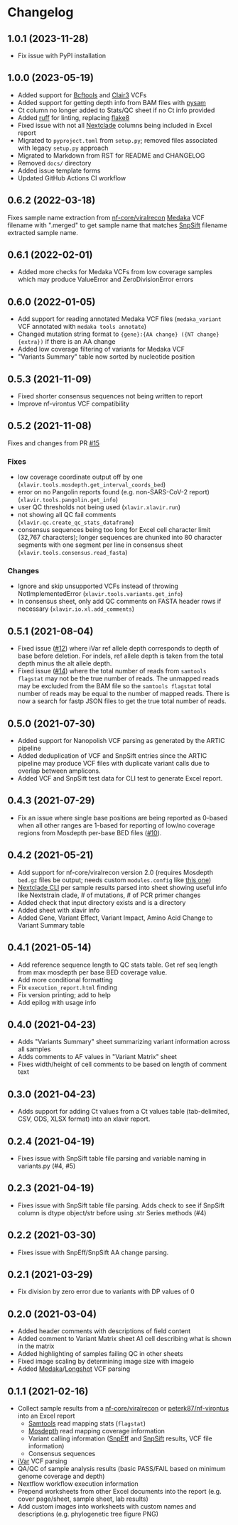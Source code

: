 # Changelog

## 1.0.1 (2023-11-28)

* Fix issue with PyPI installation

## 1.0.0 (2023-05-19)

* Added support for [Bcftools][] and [Clair3][] VCFs
* Added support for getting depth info from BAM files with [pysam][]
* Ct column no longer added to Stats/QC sheet if no Ct info provided
* Added [ruff][] for linting, replacing [flake8][]
* Fixed issue with not all [Nextclade][] columns being included in Excel report
* Migrated to `pyproject.toml` from `setup.py`; removed files associated with legacy `setup.py` approach
* Migrated to Markdown from RST for README and CHANGELOG
* Removed `docs/` directory
* Added issue template forms
* Updated GitHub Actions CI workflow

## 0.6.2 (2022-03-18)

Fixes sample name extraction from [nf-core/viralrecon][] [Medaka][] VCF
filename with ".merged" to get sample name that matches [SnpSift][] filename
extracted sample name.

## 0.6.1 (2022-02-01)

* Added more checks for Medaka VCFs from low coverage samples which may produce ValueError and ZeroDivisionError errors

## 0.6.0 (2022-01-05)

* Add support for reading annotated Medaka VCF files (`medaka_variant` VCF annotated with `medaka tools annotate`)
* Changed mutation string format to `{gene}:{AA change} ({NT change}{extra})` if there is an AA change
* Added low coverage filtering of variants for Medaka VCF
* "Variants Summary" table now sorted by nucleotide position

## 0.5.3 (2021-11-09)

* Fixed shorter consensus sequences not being written to report
* Improve nf-virontus VCF compatibility

## 0.5.2 (2021-11-08)

Fixes and changes from PR [#15](https://github.com/peterk87/xlavir/issues/15)

### Fixes

* low coverage coordinate output off by one (`xlavir.tools.mosdepth.get_interval_coords_bed`)
* error on no Pangolin reports found (e.g. non-SARS-CoV-2 report) (`xlavir.tools.pangolin.get_info`)
* user QC thresholds not being used (`xlavir.xlavir.run`)
* not showing all QC fail comments (`xlavir.qc.create_qc_stats_dataframe`)
* consensus sequences being too long for Excel cell character limit (32,767 characters); longer sequences are chunked
  into 80 character segments with one segment per line in consensus sheet  (`xlavir.tools.consensus.read_fasta`)

### Changes

* Ignore and skip unsupported VCFs instead of throwing NotImplementedError (`xlavir.tools.variants.get_info`)
* In consensus sheet, only add QC comments on FASTA header rows if necessary (`xlavir.io.xl.add_comments`)

## 0.5.1 (2021-08-04)

* Fixed issue ([#12](https://github.com/peterk87/xlavir/issues/12)) where iVar ref allele depth corresponds to depth of
  base before deletion. For indels, ref allele depth is taken from the total depth minus the alt allele depth.
* Fixed issue ([#14](https://github.com/peterk87/xlavir/issues/14)) where the total number of reads
  from `samtools flagstat` may not be the true number of reads. The unmapped reads may be excluded from the BAM file so
  the `samtools flagstat` total number of reads may be equal to the number of mapped reads. There is now a search for
  fastp JSON files to get the true total number of reads.

## 0.5.0 (2021-07-30)

* Added support for Nanopolish VCF parsing as generated by the ARTIC pipeline
* Added deduplication of VCF and SnpSift entries since the ARTIC pipeline may produce VCF files with duplicate variant
  calls due to overlap between amplicons.
* Added VCF and SnpSift test data for CLI test to generate Excel report.

## 0.4.3 (2021-07-29)

* Fix an issue where single base positions are being reported as 0-based when all other ranges are 1-based for reporting
  of low/no coverage regions from Mosdepth per-base BED files ([#10](https://github.com/peterk87/xlavir/pull/10)).

## 0.4.2 (2021-05-21)

* Add support for nf-core/viralrecon version 2.0 (requires Mosdepth `bed.gz` files be output; needs
  custom `modules.config` like [this one](https://gist.github.com/peterk87/495621349c1161d12047c1c8f97935af))
* [Nextclade CLI](https://github.com/nextstrain/nextclade/blob/master/packages/cli/README.md) per sample results parsed
  into sheet showing useful info like Nextstrain clade, # of mutations, # of PCR primer changes
* Added check that input directory exists and is a directory
* Added sheet with xlavir info
* Added Gene, Variant Effect, Variant Impact, Amino Acid Change to Variant Summary table

## 0.4.1 (2021-05-14)

* Add reference sequence length to QC stats table. Get ref seq length from max mosdepth per base BED coverage value.
* Add more conditional formatting
* Fix `execution_report.html` finding
* Fix version printing; add to help
* Add epilog with usage info

## 0.4.0 (2021-04-23)

* Adds "Variants Summary" sheet summarizing variant information across all samples
* Adds comments to AF values in "Variant Matrix" sheet
* Fixes width/height of cell comments to be based on length of comment text

## 0.3.0 (2021-04-23)

* Adds support for adding Ct values from a Ct values table (tab-delimited, CSV, ODS, XLSX format) into an xlavir report.

## 0.2.4 (2021-04-19)

* Fixes issue with SnpSift table file parsing and variable naming in variants.py (#4, #5)

## 0.2.3 (2021-04-19)

* Fixes issue with SnpSift table file parsing. Adds check to see if SnpSift column is dtype object/str before using .str  Series methods (#4)

## 0.2.2 (2021-03-30)

* Fixes issue with SnpEff/SnpSift AA change parsing.

## 0.2.1 (2021-03-29)

* Fix division by zero error due to variants with DP values of 0

## 0.2.0 (2021-03-04)

* Added header comments with descriptions of field content
* Added comment to Variant Matrix sheet A1 cell describing what is shown in the matrix
* Added highlighting of samples failing QC in other sheets
* Fixed image scaling by determining image size with imageio
* Added [Medaka]/[Longshot] VCF parsing

## 0.1.1 (2021-02-16)

* Collect sample results from a [nf-core/viralrecon] or [peterk87/nf-virontus] into an Excel report
  * [Samtools] read mapping stats (`flagstat`)
  * [Mosdepth] read mapping coverage information
  * Variant calling information ([SnpEff] and [SnpSift] results, VCF file information)
  * Consensus sequences
* [iVar] VCF parsing
* QA/QC of sample analysis results (basic PASS/FAIL based on minimum genome coverage and depth)
* Nextflow workflow execution information
* Prepend worksheets from other Excel documents into the report (e.g. cover page/sheet, sample sheet, lab results)
* Add custom images into worksheets with custom names and descriptions (e.g. phylogenetic tree figure PNG)

[nf-core/viralrecon]: https://github.com/nf-core/viralrecon
[peterk87/nf-virontus]: https://github.com/peterk87/nf-virontus/
[Bcftools]: https://www.htslib.org/doc/bcftools.html
[Samtools]: https://samtools.github.io/
[SnpEff]: https://pcingola.github.io/SnpEff/se_introduction/
[SnpSift]: https://pcingola.github.io/SnpEff/ss_introduction/
[Mosdepth]: https://github.com/brentp/mosdepth
[Medaka]: https://github.com/nanoporetech/medaka
[Longshot]: https://github.com/pjedge/longshot
[iVar]: https://andersen-lab.github.io/ivar/html/manualpage.html
[Clair3]: https://github.com/HKU-BAL/Clair3
[pysam]: https://pysam.readthedocs.io/en/latest/
[ruff]: https://github.com/charliermarsh/ruff
[flake8]: https://flake8.pycqa.org/en/latest/
[Nextclade]: https://clades.nextstrain.org/
